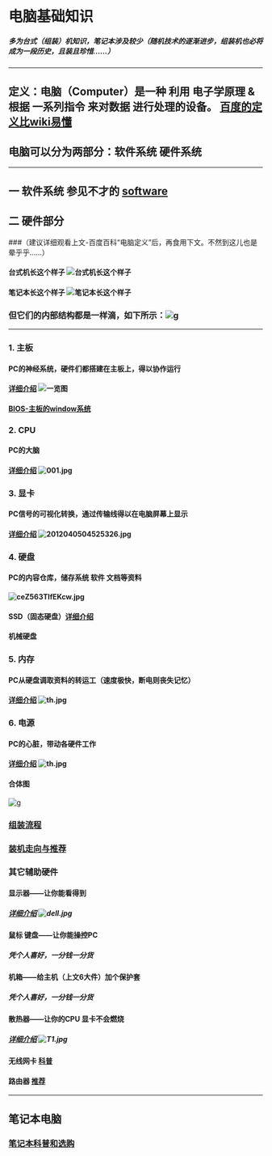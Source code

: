 # 电脑基础知识
##### 多为台式（组装）机知识，笔记本涉及较少（随机技术的逐渐进步，组装机也必将成为一段历史，且装且珍惜……）
***
## 定义：电脑（Computer）是一种 利用 电子学原理 & 根据 一系列指令 来对数据 进行处理的设备。 [百度的定义比wiki易懂](https://baike.baidu.com/item/%E7%94%B5%E8%84%91)
## 电脑可以分为两部分：软件系统  硬件系统
***

## 一 软件系统 参见不才的 [software](https://github.com/woshizhd/software)
## 二 硬件部分
###（建议详细观看上文-百度百科“电脑定义”后，再食用下文。不然到这儿也是晕乎乎……）
#### 台式机长这个样子 ![台式机长这个样子](https://i.loli.net/2018/10/14/5bc31a4196fa7.jpg)

#### 笔记本长这个样子 ![笔记本长这个样子](https://i.loli.net/2018/10/14/5bc31ab6ca5d6.jpg)

### 但它们的内部结构都是一样滴，如下所示：![g](https://i.loli.net/2018/10/14/5bc336b6a2764.jpg)


***

### 1. 主板 
#### PC的神经系统，硬件们都搭建在主板上，得以协作运行
#### [详细介绍](http://tieba.baidu.com/p/2742107388) ![一览图](https://i.loli.net/2018/10/14/5bc319bb4ebdc.jpg)
#### [BIOS-主板的window系统](https://www.bilibili.com/video/av32870815)

### 2. CPU 
#### PC的大脑
#### [详细介绍](https://www.bilibili.com/video/av28848071) ![001.jpg](https://i.loli.net/2018/10/14/5bc31bd5b3aae.jpg)

### 3. 显卡 
#### PC信号的可视化转换，通过传输线得以在电脑屏幕上显示
#### [详细介绍](http://tieba.baidu.com/p/3034371866) ![2012040504525326.jpg](https://i.loli.net/2018/10/14/5bc31c46c9837.jpg)


### 4. 硬盘
#### PC的内容仓库，储存系统 软件 文档等资料
#### ![ceZ563TIfEKcw.jpg](https://i.loli.net/2018/10/14/5bc34378f0523.jpg)

#### SSD（固态硬盘）[详细介绍](https://www.bilibili.com/video/av31584748)
#### 机械硬盘

### 5. 内存
#### PC从硬盘调取资料的转运工（速度极快，断电则丧失记忆）
#### [详细介绍](https://www.bilibili.com/video/av32045336) ![th.jpg](https://i.loli.net/2018/10/14/5bc31d216f715.jpg)

### 6. 电源
#### PC的心脏，带动各硬件工作
#### [详细介绍](https://www.bilibili.com/video/av29410982) ![th.jpg](https://i.loli.net/2018/10/14/5bc31da1d6b83.jpg)

#### 合体图
![g](https://i.loli.net/2018/10/14/5bc3388a5d588.jpg)


###  [组装流程](http://tieba.baidu.com/p/2320809197)
### [装机走向与推荐](http://tieba.baidu.com/f?kw=%E7%94%B5%E8%84%91&ie=utf-8)



### 其它辅助硬件
#### 显示器——让你能看得到
##### [详细介绍](https://www.bilibili.com/video/av32580266) ![dell.jpg](https://i.loli.net/2018/10/14/5bc31e343c918.jpg)


#### 鼠标 键盘——让你能操控PC
##### 凭个人喜好，一分钱一分货

#### 机箱——给主机（上文6大件）加个保护套
##### 凭个人喜好，一分钱一分货


#### 散热器——让你的CPU 显卡不会燃烧
##### [详细介绍](https://www.bilibili.com/video/av30019967) ![T1.jpg](https://i.loli.net/2018/10/14/5bc31ebb69a86.jpg)

#### 无线网卡 [科普](https://post.smzdm.com/p/452690/)

#### 路由器 [推荐](https://zhuanlan.zhihu.com/p/41602094)


***
## 笔记本电脑
### [笔记本科普和选购](https://zhuanlan.zhihu.com/p/40181275)





